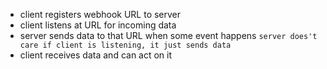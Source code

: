 - client registers webhook URL to server
- client listens at URL for incoming data
- server sends data to that URL when some event happens
  `server does't care if client is listening, it just sends data`
- client receives data and can act on it